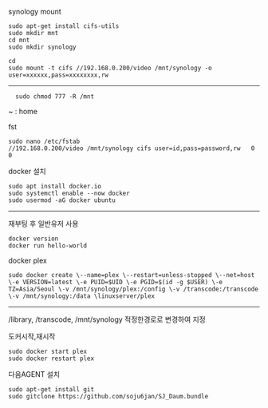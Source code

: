 synology mount

    sudo apt-get install cifs-utils
    sudo mkdir mnt
    cd mnt
    sudo mkdir synology

    cd
    sudo mount -t cifs //192.168.0.200/video /mnt/synology -o user=xxxxxx,pass=xxxxxxxx,rw
----
      
      sudo chmod 777 -R /mnt
     
~ : home

fst
     
    sudo nano /etc/fstab
    //192.168.0.200/video /mnt/synology cifs user=id,pass=password,rw   0   0

docker 설치

    sudo apt install docker.io
    sudo systemctl enable --now docker
    sudo usermod -aG docker ubuntu
----
재부팅 후 일반유저 사용

    docker version
    docker run hello-world

docker plex

    sudo docker create \--name=plex \--restart=unless-stopped \--net=host \-e VERSION=latest \-e PUID=$UID \-e PGID=$(id -g $USER) \-e TZ=Asia/Seoul \-v /mnt/synology/plex:/config \-v /transcode:/transcode \-v /mnt/synology:/data \linuxserver/plex
----

/library, /transcode, /mnt/synology 적정한경로로 변경하여 지정

도커시작,재시작
    
    sudo docker start plex
    sudo docker restart plex

다음AGENT 설치

    sudo apt-get install git 
    sudo gitclone https://github.com/soju6jan/SJ_Daum.bundle
    

